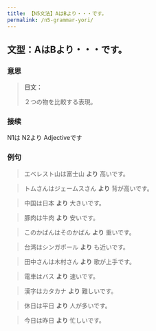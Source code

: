 ```yaml
---
title: 【N5文法】AはBより・・・です。
permalink: /n5-grammar-yori/
---
```


## 文型：AはBより・・・です。

### 意思

> **日文：**
> 
> ２つの物を比較する表現。

### 接续

N1は N2より Adjectiveです

### 例句

> エベレスト山は富士山 **より** 高いです。

> トムさんはジェームスさん **より** 背が高いです。

> 中国は日本 **より** 大きいです。

> 豚肉は牛肉 **より** 安いです。

> このかばんはそのかばん **より** 重いです。

> 台湾はシンガポール **より** も近いです。

> 田中さんは木村さん **より** 歌が上手です。

> 電車はバス **より** 速いです。

> 漢字はカタカナ **より** 難しいです。

> 休日は平日 **より** 人が多いです。

> 今日は昨日 **より** 忙しいです。
